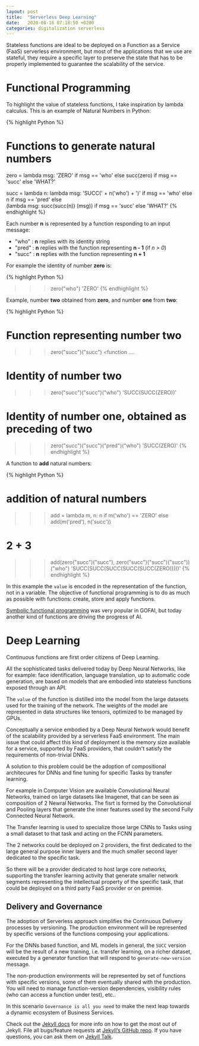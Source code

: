 ```yaml
---
layout: post
title:  "Serverless Deep Learning"
date:   2020-08-16 07:18:50 +0200
categories: digitalization serverless
---
```

Stateless functions are ideal to be deployed on a Function as a Service (FaaS) serverless environment, 
but most of the applications that we use are stateful, they require a specific layer to preserve the state that has to be properly implemented to guarantee the scalability of the service.

# Functional Programming

To highlight the value of stateless functions, I take inspiration by lambda calculus. 
This is an example of Natural Numbers in Python:

{% highlight Python %}
# Functions to generate natural numbers

zero = lambda msg: 'ZERO' if msg == 'who' else succ(zero) if msg == 'succ' else 'WHAT?'

succ = lambda n: lambda msg: 'SUCC(' + n('who') + ')'  if msg == 'who' else n if msg == 'pred' else \
        (lambda msg: succ(succ(n)) (msg)) if msg == 'succ' else 'WHAT?'
{% endhighlight %}

Each number **n** is represented by a function responding to an input message:

- "who" : **n** replies with its identity string
- "pred" : **n** replies with the function representing **n - 1** (if *n > 0*)
- "succ" : **n** replies with the function representing **n + 1**

For example the identity of number **zero** is:

{% highlight Python %}
>>> zero("who")
'ZERO'
{% endhighlight %}

Example, number **two** obtained from **zero**, and number **one** from **two**:

{% highlight Python %}
# Function representing number two
>>> zero("succ")("succ")
<function <lambda>....

# Identity of number two
>>> zero("succ")("succ")("who")
'SUCC(SUCC(ZERO))'

# Identity of number one, obtained as preceding of two
>>> zero("succ")("succ")("pred")("who")
'SUCC(ZERO)'
{% endhighlight %}

A function to **add** natural numbers:

{% highlight Python %}
# addition of natural numbers
>>> add = lambda m, n: n if m('who') == 'ZERO' else add(m('pred'), n('succ'))

# 2 + 3
>>> add(zero("succ")("succ"), zero("succ")("succ")("succ"))("who")
'SUCC(SUCC(SUCC(SUCC(SUCC(ZERO)))))'
{% endhighlight %}

In this example the `value` is encoded in the representation of the function, not in a variable. The objective of functional programming is to do as much as possible with functions: create, store and apply functions.

[Symbolic functional programming](https://en.wikipedia.org/wiki/Symbolic_programming) was very popular in GOFAI, but today another kind of functions are driving the progress of AI.

# Deep Learning
 
Continuous functions are first order citizens of Deep Learning.

All the sophisticated tasks delivered today by Deep Neural Networks, like for example: face identification, language translation, up to automatic code generation, are based on models that are embodied into stateless functions exposed through an API.

The `value` of the function is distilled into the model from the large datasets used for the training of the network. The weights of the model are represented in data structures like tensors, optimized to be managed by GPUs.

Conceptually a service embodied by a Deep Neural Network would benefit of the scalability provided by a serverless FaaS environment. The main issue that could affect this kind of deployment is the memory size available for a service, supported by FaaS providers, that couldn't satisfy the requirements of non-trivial DNNs.

A solution to this problem could be the adoption of compositional architecures for DNNs and fine tuning for specific Tasks by transfer learning.

For example in Computer Vision are available Convolutional Neural Networks, trained on large datasets like Imagenet, that can be seen as composition of 2 Newral Networks. The fisrt is formed by the Convolutional and Pooling layers that generate the inner features used by the second Fully Connected Neural Network.

The Transfer learning is used to specialize those large CNNs to Tasks using a small dataset to that task and acting on the FCNN parameters.

The 2 networks could be deployed on 2 providers, the first dedicated to the large general purpose inner layers and the much smaller second layer dedicated to the specific task.

So there will be a provider dedicated to host large core networks, supporting the transfer learning activity that generate smaller network segments representing the intellectual property of the specific task, that could be deployed on a third party FaaS provider or on premise.

## Delivery and Governance

The adoption of Serverless approach simplifies the Continuous Delivery processes by versioning.
The production environment will be represented by specific versions of the functions composing your applications. 

For the DNNs based function, and ML models in general, the `SUCC` version will be the result of a new training, i.e. transfer learning, on a richer dataset, executed by a generator function that will respond to `generate-new-version` message.

The non-production environments will be represented by set of functions with specific versions, some of them eventually shared with the production. You will need to manage function-version dependencies, visibility rules (who can access a function under test), etc..

In this scenario `Governance is all you need` to make the next leap towards a dynamic ecosystem of Business Services.

Check out the [Jekyll docs][jekyll-docs] for more info on how to get the most out of Jekyll. File all bugs/feature requests at [Jekyll’s GitHub repo][jekyll-gh]. If you have questions, you can ask them on [Jekyll Talk][jekyll-talk].

[jekyll-docs]: https://jekyllrb.com/docs/home
[jekyll-gh]:   https://github.com/jekyll/jekyll
[jekyll-talk]: https://talk.jekyllrb.com/
